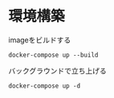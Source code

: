 # 環境構築

imageをビルドする

```
docker-compose up --build
```

バックグラウンドで立ち上げる

```
docker-compose up -d
```
